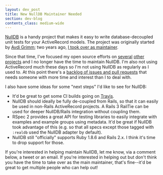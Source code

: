 ```yaml
---
layout: dev_post
title: New NullDB Maintainer Needed
section: dev-blog
contents_class: medium-wide
---
```


[NullDB](https://github.com/nulldb/nulldb) is a handy project that makes
it easy to write database-decoupled unit tests for your ActiveRecord
models. The project was originally started by [Avdi Grimm](http://avdi.org/);
two years ago, [I took over as
maintainer](http://devblog.avdi.org/2010/04/06/nulldb-has-a-new-maintainer/).

Since that time, I've focused my open source efforts on
[several](https://github.com/myronmarston/vcr)
[other](https://github.com/rspec/rspec-core/commits/master?author=myronmarston)
[projects](https://github.com/seancribbs/ripple/commits?author=myronmarston)
and I no longer have the time to maintain NullDB. I'm also not using
ActiveRecord much these days so I'm not using NullDB as regularly as I
used to. At this point there's a [backlog of issues and pull
requests](https://github.com/nulldb/nulldb/issues) that needs someone
with more time and interest than I to deal with.

I also have some ideas for some "next steps" I'd like to see for NullDB:

* It'd be great to get some CI builds going on [Travis](http://travis-ci.org/).
* NullDB should ideally be fully de-coupled from Rails, so that it can
  easily be used in non-Rails ActiveRecord projects. A Rails 3 RailTie
  can be used for deeper NullDB/Rails integration without coupling them.
* RSpec 2 provides a great API for testing libraries to easily integrate
  with examples and example groups using metadata. It'd be great if
  NullDB took advantage of this (e.g. so that all specs except those
  tagged with `:realdb` used the NullDB adapter by default).
* NullDB still "officially" supports Ruby 1.8.6 and Rails 2.x. I think
  it's time to drop support for those.

If you're interested in helping maintain NullDB, let me know, via a comment
below, a tweet or an email. If you're interested in helping out but
don't think you have the time to take over as the main maintainer,
that's fine--it'd be great to get multiple people who can help out!
